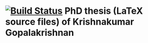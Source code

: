 # [![Build Status](https://travis-ci.com/krishnakumarg1984/phd_thesis.svg?token=1FbiHkxybL69NMqKddYU&branch=master)](https://travis-ci.com/krishnakumarg1984/phd_thesis) PhD thesis (LaTeX source files) of Krishnakumar Gopalakrishnan

